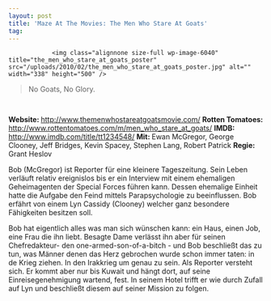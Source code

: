 ```yaml
---
layout: post
title: 'Maze At The Movies: The Men Who Stare At Goats'
tag: 
---
```



                <img class="alignnone size-full wp-image-6040" title="the_men_who_stare_at_goats_poster" src="/uploads/2010/02/the_men_who_stare_at_goats_poster.jpg" alt="" width="338" height="500" />
<blockquote>No Goats, No Glory.</blockquote>
<img class="alignnone size-full wp-image-5898" title="movie_review_5stars" src="/uploads/2010/02/movie_review_5stars.png" alt="" width="75" height="15" />
<p><strong> Website: </strong><a href="http://www.themenwhostareatgoatsmovie.com/"><a href="http://www.themenwhostareatgoatsmovie.com/">http://www.themenwhostareatgoatsmovie.com/</a></a>
<strong>Rotten Tomatoes: </strong><a href="http://www.rottentomatoes.com/m/men_who_stare_at_goats/"><a href="http://www.rottentomatoes.com/m/men_who_stare_at_goats/">http://www.rottentomatoes.com/m/men_who_stare_at_goats/</a></a>
<strong>IMDB: </strong><a href="http://www.imdb.com/title/tt1234548/"><a href="http://www.imdb.com/title/tt1234548/">http://www.imdb.com/title/tt1234548/</a></a>
<strong>Mit: </strong>Ewan McGregor, George Clooney, Jeff Bridges, Kevin Spacey, Stephen Lang, Robert Patrick
<strong>Regie: </strong>Grant Heslov</p>
<p>Bob (McGregor) ist Reporter für eine kleinere Tageszeitung. Sein Leben verläuft relativ ereignislos bis er ein Interview mit einem ehemaligen Geheimagenten der Special Forces führen kann. Dessen ehemalige Einheit hatte die Aufgabe den Feind mittels Parapsychologie zu beeinflussen. Bob erfährt von einem Lyn Cassidy (Clooney) welcher ganz besondere Fähigkeiten besitzen soll.</p>
<p>Bob hat eigentlich alles was man sich wünschen kann: ein Haus, einen Job, eine Frau die ihn liebt. Besagte Dame verlässt ihn aber für seinen Chefredakteur- den one-armed-son-of-a-bitch -  und Bob beschließt das zu tun, was Männer denen das Herz gebrochen wurde schon immer taten: in de Krieg ziehen. In den Irakkrieg um genau zu sein. Als Reporter versteht sich. Er kommt aber nur bis Kuwait und hängt dort, auf seine Einreisegenehmigung wartend, fest. In seinem Hotel trifft er wie durch Zufall auf Lyn und beschließt diesem auf seiner Mission zu folgen.</p>
            

